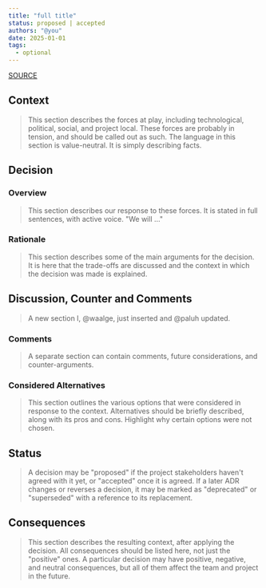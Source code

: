 ```yaml
---
title: "full title"
status: proposed | accepted
authors: "@you"
date: 2025-01-01
tags: 
  - optional
---
```


[SOURCE](https://cognitect.com/blog/2011/11/15/documenting-architecture-decisions)

## Context

> This section describes the forces at play, including technological, political, social, and project local. These forces are probably in tension, and should be called out as such. The language in this section is value-neutral. It is simply describing facts.

## Decision

### Overview

> This section describes our response to these forces. It is stated in full sentences, with active voice. "We will …"

### Rationale

> This section describes some of the main arguments for the decision. It is here that the trade-offs are discussed and the context in which the decision was made is explained.

## Discussion, Counter and Comments

> A new section I, @waalge, just inserted and @paluh updated.

### Comments

> A separate section can contain comments, future considerations, and counter-arguments.

### Considered Alternatives

> This section outlines the various options that were considered in response to the context. Alternatives should be briefly described, along with its pros and cons. Highlight why certain options were not chosen.

## Status

> A decision may be "proposed" if the project stakeholders haven't agreed with it yet, or "accepted" once it is agreed. If a later ADR changes or reverses a decision, it may be marked as "deprecated" or "superseded" with a reference to its replacement.

## Consequences 

> This section describes the resulting context, after applying the decision. All consequences should be listed here, not just the "positive" ones. A particular decision may have positive, negative, and neutral consequences, but all of them affect the team and project in the future.
